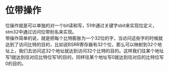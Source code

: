 # 位带操作
位操作就是可以单独的对一个bit读和写，51中通过关键字sbit来实现位定义，stm32中通过访问位带别名来实现。     
带操作简单的说，就是把每个比特膨胀为一个32位的字，当访问这些字的时候就达到了访问比特的目的，比如说BSRR寄存器有32个位，那么可以映射到32个地址上，我们去访问这32个地址就达到访问32个比特的目的。这样我们往某个地址写1就达到往对应比特位写1的目的，同样往某个地址写0就达到往对应的比特位写0的目的。
